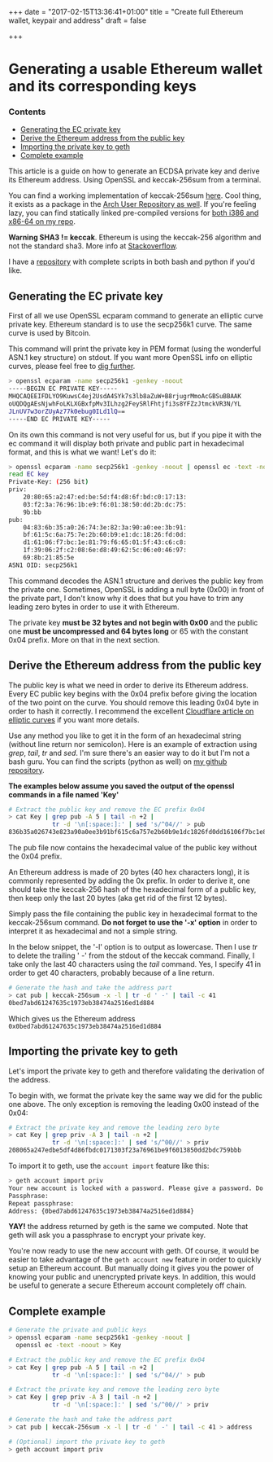+++
date = "2017-02-15T13:36:41+01:00"
title = "Create full Ethereum wallet, keypair and address"
draft = false

+++

# Generating a usable Ethereum wallet and its corresponding keys

### Contents
- [Generating the EC private key](#generating-the-ec-private-key)
- [Derive the Ethereum address from the public key](#derive-the-ethereum-address-from-the-public-key)
- [Importing the private key to geth](#importing-the-private-key-to-geth)
- [Complete example](#complete-example)

This article is a guide on how to generate an ECDSA private key and derive its Ethereum address. Using OpenSSL and keccak-256sum from a  terminal.

You can find a working implementation of keccak-256sum [here](https://github.com/maandree/sha3sum). Cool thing, it exists as a package in the [Arch User Repository as well](https://aur.archlinux.org/packages/sha3sum/). If you're feeling lazy, you can find statically linked pre-compiled versions for [both i386 and x86-64 on my repo](https://github.com/vkobel/ethereum-generate-wallet/tree/master/lib).

**Warning SHA3 != keccak**. Ethereum is using the keccak-256 algorithm and not the standard sha3. More info at [Stackoverflow](http://ethereum.stackexchange.com/questions/550/which-cryptographic-hash-function-does-ethereum-use).

I have a [repository](https://github.com/vkobel/ethereum-generate-wallet) with complete scripts in both bash and python if you'd like.

## Generating the EC private key
First of all we use OpenSSL ecparam command to generate an elliptic curve private key. Ethereum standard is to use the secp256k1 curve. The same curve is used by Bitcoin.

This command will print the private key in PEM format (using the wonderful ASN.1 key structure) on stdout. If you want more OpenSSL info on elliptic curves, please feel free to [dig further](https://wiki.openssl.org/index.php/Command_Line_Elliptic_Curve_Operations).

```bash
> openssl ecparam -name secp256k1 -genkey -noout
-----BEGIN EC PRIVATE KEY-----
MHQCAQEEIFDLYO9KuwsC4ej2UsdA4SYk7s3lb8aZuW+B8rjugrMmoAcGBSuBBAAK
oUQDQgAEsNjwhFoLKLXGBxfpMv3ILhzg2FeySRlFhtjfi3s8YFZzJtmckVR3N/YL
JLnUV7w3orZUyAz77k0ebug0ILd1lQ==
-----END EC PRIVATE KEY-----
```

On its own this command is not very useful for us, but if you pipe it with the ec command it will display both private and public part in hexadecimal format, and this is what we want! Let's do it:

```bash
> openssl ecparam -name secp256k1 -genkey -noout | openssl ec -text -noout
read EC key
Private-Key: (256 bit)
priv:
    20:80:65:a2:47:ed:be:5d:f4:d8:6f:bd:c0:17:13:
    03:f2:3a:76:96:1b:e9:f6:01:38:50:dd:2b:dc:75:
    9b:bb
pub:
    04:83:6b:35:a0:26:74:3e:82:3a:90:a0:ee:3b:91:
    bf:61:5c:6a:75:7e:2b:60:b9:e1:dc:18:26:fd:0d:
    d1:61:06:f7:bc:1e:81:79:f6:65:01:5f:43:c6:c8:
    1f:39:06:2f:c2:08:6e:d8:49:62:5c:06:e0:46:97:
    69:8b:21:85:5e
ASN1 OID: secp256k1
```

This command decodes the ASN.1 structure and derives the public key from the private one. Sometimes, OpenSSL is adding a null byte (0x00) in front of the private part, I don't know why it does that but you have to trim any leading zero bytes in order to use it with Ethereum. 

The private key **must be 32 bytes and not begin with 0x00** and the public one **must be uncompressed and 64 bytes long** or 65 with the constant 0x04 prefix. More on that in the next section. 

## Derive the Ethereum address from the public key

The public key is what we need in order to derive its Ethereum address. Every EC public key begins with the 0x04 prefix before giving the location of the two point on the curve. You should remove this leading 0x04 byte in order to hash it correctly. I recommend the excellent [Cloudflare article on elliptic curves](https://blog.cloudflare.com/a-relatively-easy-to-understand-primer-on-elliptic-curve-cryptography/) if you want more details.

Use any method you like to get it in the form of an hexadecimal string (without line return nor semicolon). Here is an example of extraction using *grep*, *tail*, *tr* and *sed*. I'm sure there's an easier way to do it but I'm not a bash guru. You can find the scripts (python as well) on [my github repository](https://github.com/vkobel/ethereum-generate-wallet).

**The examples below assume you saved the output of the openssl commands in a file named 'Key'**

```bash
# Extract the public key and remove the EC prefix 0x04
> cat Key | grep pub -A 5 | tail -n +2 | 
            tr -d '\n[:space:]:' | sed 's/^04//' > pub
836b35a026743e823a90a0ee3b91bf615c6a757e2b60b9e1dc1826fd0dd16106f7bc1e8179f665015f43c6c81f39062fc2086ed849625c06e04697698b21855e
```
The pub file now contains the hexadecimal value of the public key without the 0x04 prefix.

An Ethereum address is made of 20 bytes (40 hex characters long), it is commonly represented by adding the 0x prefix. In order to derive it, one should take the keccak-256 hash of the hexadecimal form of a public key, then keep only the last 20 bytes (aka get rid of the first 12 bytes).

Simply pass the file containing the public key in hexadecimal format to the keccak-256sum command. **Do not forget to use the '-x' option** in order to interpret it as hexadecimal and not a simple string.

In the below snippet, the '-l' option is to output as lowercase. Then I use *tr* to delete the trailing ' -' from the stdout of the keccak command. Finally, I take only the last 40 characters using the *tail* command. Yes, I specify 41 in order to get 40 characters, probably because of a line return.

```bash
# Generate the hash and take the address part
> cat pub | keccak-256sum -x -l | tr -d ' -' | tail -c 41
0bed7abd61247635c1973eb38474a2516ed1d884
```
Which gives us the Ethereum address `0x0bed7abd61247635c1973eb38474a2516ed1d884`

## Importing the private key to geth

Let's import the private key to geth and therefore validating the derivation of the address.

To begin with, we format the private key the same way we did for the public one above. The only exception is removing the leading 0x00 instead of the 0x04:
```bash
# Extract the private key and remove the leading zero byte
> cat Key | grep priv -A 3 | tail -n +2 | 
            tr -d '\n[:space:]:' | sed 's/^00//' > priv
208065a247edbe5df4d86fbdc0171303f23a76961be9f6013850dd2bdc759bbb
```
To import it to geth, use the `account import` feature like this:

```bash
> geth account import priv
Your new account is locked with a password. Please give a password. Do not forget this password.
Passphrase: 
Repeat passphrase: 
Address: {0bed7abd61247635c1973eb38474a2516ed1d884}
```
**YAY!** the address returned by geth is the same we computed. Note that geth will ask you a passphrase to encrypt your private key.

You're now ready to use the new account with geth. Of course, it would be easier to take advantage of the `geth account new` feature in order to quickly setup an Ethereum account. But manually doing it gives you the power of knowing your public and unencrypted private keys. In addition, this would be useful to generate a secure Ethereum account completely off chain. 

## Complete example

```bash
# Generate the private and public keys
> openssl ecparam -name secp256k1 -genkey -noout | 
  openssl ec -text -noout > Key

# Extract the public key and remove the EC prefix 0x04
> cat Key | grep pub -A 5 | tail -n +2 |
            tr -d '\n[:space:]:' | sed 's/^04//' > pub

# Extract the private key and remove the leading zero byte
> cat Key | grep priv -A 3 | tail -n +2 | 
            tr -d '\n[:space:]:' | sed 's/^00//' > priv

# Generate the hash and take the address part
> cat pub | keccak-256sum -x -l | tr -d ' -' | tail -c 41 > address

# (Optional) import the private key to geth
> geth account import priv

```

